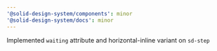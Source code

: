 ```yaml
---
'@solid-design-system/components': minor
'@solid-design-system/docs': minor
---
```


Implemented `waiting` attribute and horizontal-inline variant on `sd-step`

